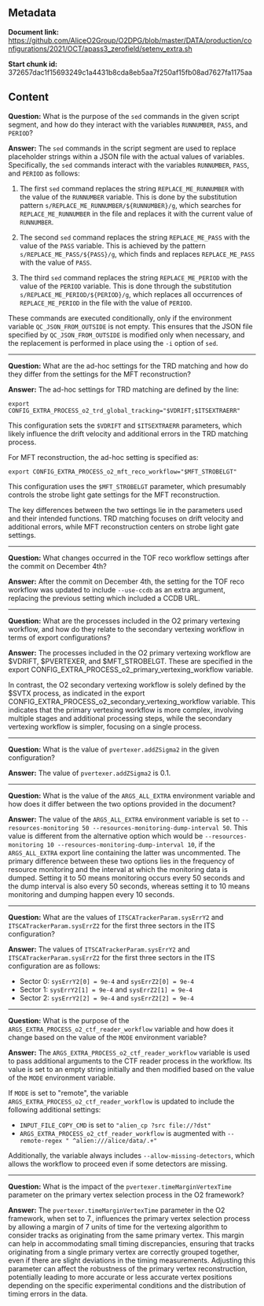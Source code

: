 ## Metadata

**Document link:** https://github.com/AliceO2Group/O2DPG/blob/master/DATA/production/configurations/2021/OCT/apass3_zerofield/setenv_extra.sh

**Start chunk id:** 372657dac1f15693249c1a4431b8cda8eb5aa7f250af15fb08ad7627fa1175aa

## Content

**Question:** What is the purpose of the `sed` commands in the given script segment, and how do they interact with the variables `RUNNUMBER`, `PASS`, and `PERIOD`?

**Answer:** The `sed` commands in the script segment are used to replace placeholder strings within a JSON file with the actual values of variables. Specifically, the `sed` commands interact with the variables `RUNNUMBER`, `PASS`, and `PERIOD` as follows:

1. The first `sed` command replaces the string `REPLACE_ME_RUNNUMBER` with the value of the `RUNNUMBER` variable. This is done by the substitution pattern `s/REPLACE_ME_RUNNUMBER/${RUNNUMBER}/g`, which searches for `REPLACE_ME_RUNNUMBER` in the file and replaces it with the current value of `RUNNUMBER`.

2. The second `sed` command replaces the string `REPLACE_ME_PASS` with the value of the `PASS` variable. This is achieved by the pattern `s/REPLACE_ME_PASS/${PASS}/g`, which finds and replaces `REPLACE_ME_PASS` with the value of `PASS`.

3. The third `sed` command replaces the string `REPLACE_ME_PERIOD` with the value of the `PERIOD` variable. This is done through the substitution `s/REPLACE_ME_PERIOD/${PERIOD}/g`, which replaces all occurrences of `REPLACE_ME_PERIOD` in the file with the value of `PERIOD`.

These commands are executed conditionally, only if the environment variable `QC_JSON_FROM_OUTSIDE` is not empty. This ensures that the JSON file specified by `QC_JSON_FROM_OUTSIDE` is modified only when necessary, and the replacement is performed in place using the `-i` option of `sed`.

---

**Question:** What are the ad-hoc settings for the TRD matching and how do they differ from the settings for the MFT reconstruction?

**Answer:** The ad-hoc settings for TRD matching are defined by the line:

```
export CONFIG_EXTRA_PROCESS_o2_trd_global_tracking="$VDRIFT;$ITSEXTRAERR"
```

This configuration sets the `$VDRIFT` and `$ITSEXTRAERR` parameters, which likely influence the drift velocity and additional errors in the TRD matching process.

For MFT reconstruction, the ad-hoc setting is specified as:

```
export CONFIG_EXTRA_PROCESS_o2_mft_reco_workflow="$MFT_STROBELGT"
```

This configuration uses the `$MFT_STROBELGT` parameter, which presumably controls the strobe light gate settings for the MFT reconstruction.

The key differences between the two settings lie in the parameters used and their intended functions. TRD matching focuses on drift velocity and additional errors, while MFT reconstruction centers on strobe light gate settings.

---

**Question:** What changes occurred in the TOF reco workflow settings after the commit on December 4th?

**Answer:** After the commit on December 4th, the setting for the TOF reco workflow was updated to include `--use-ccdb` as an extra argument, replacing the previous setting which included a CCDB URL.

---

**Question:** What are the processes included in the O2 primary vertexing workflow, and how do they relate to the secondary vertexing workflow in terms of export configurations?

**Answer:** The processes included in the O2 primary vertexing workflow are $VDRIFT, $PVERTEXER, and $MFT_STROBELGT. These are specified in the export CONFIG_EXTRA_PROCESS_o2_primary_vertexing_workflow variable.

In contrast, the O2 secondary vertexing workflow is solely defined by the $SVTX process, as indicated in the export CONFIG_EXTRA_PROCESS_o2_secondary_vertexing_workflow variable. This indicates that the primary vertexing workflow is more complex, involving multiple stages and additional processing steps, while the secondary vertexing workflow is simpler, focusing on a single process.

---

**Question:** What is the value of `pvertexer.addZSigma2` in the given configuration?

**Answer:** The value of `pvertexer.addZSigma2` is 0.1.

---

**Question:** What is the value of the `ARGS_ALL_EXTRA` environment variable and how does it differ between the two options provided in the document?

**Answer:** The value of the `ARGS_ALL_EXTRA` environment variable is set to `--resources-monitoring 50 --resources-monitoring-dump-interval 50`. This value is different from the alternative option which would be `--resources-monitoring 10 --resources-monitoring-dump-interval 10`, if the `ARGS_ALL_EXTRA` export line containing the latter was uncommented. The primary difference between these two options lies in the frequency of resource monitoring and the interval at which the monitoring data is dumped. Setting it to 50 means monitoring occurs every 50 seconds and the dump interval is also every 50 seconds, whereas setting it to 10 means monitoring and dumping happen every 10 seconds.

---

**Question:** What are the values of `ITSCATrackerParam.sysErrY2` and `ITSCATrackerParam.sysErrZ2` for the first three sectors in the ITS configuration?

**Answer:** The values of `ITSCATrackerParam.sysErrY2` and `ITSCATrackerParam.sysErrZ2` for the first three sectors in the ITS configuration are as follows:
- Sector 0: `sysErrY2[0] = 9e-4` and `sysErrZ2[0] = 9e-4`
- Sector 1: `sysErrY2[1] = 9e-4` and `sysErrZ2[1] = 9e-4`
- Sector 2: `sysErrY2[2] = 9e-4` and `sysErrZ2[2] = 9e-4`

---

**Question:** What is the purpose of the `ARGS_EXTRA_PROCESS_o2_ctf_reader_workflow` variable and how does it change based on the value of the `MODE` environment variable?

**Answer:** The `ARGS_EXTRA_PROCESS_o2_ctf_reader_workflow` variable is used to pass additional arguments to the CTF reader process in the workflow. Its value is set to an empty string initially and then modified based on the value of the `MODE` environment variable.

If `MODE` is set to "remote", the variable `ARGS_EXTRA_PROCESS_o2_ctf_reader_workflow` is updated to include the following additional settings:
- `INPUT_FILE_COPY_CMD` is set to `"alien_cp ?src file://?dst"`
- `ARGS_EXTRA_PROCESS_o2_ctf_reader_workflow` is augmented with `--remote-regex " ^alien:///alice/data/.+"`

Additionally, the variable always includes `--allow-missing-detectors`, which allows the workflow to proceed even if some detectors are missing.

---

**Question:** What is the impact of the `pvertexer.timeMarginVertexTime` parameter on the primary vertex selection process in the O2 framework?

**Answer:** The `pvertexer.timeMarginVertexTime` parameter in the O2 framework, when set to 7., influences the primary vertex selection process by allowing a margin of 7 units of time for the vertexing algorithm to consider tracks as originating from the same primary vertex. This margin can help in accommodating small timing discrepancies, ensuring that tracks originating from a single primary vertex are correctly grouped together, even if there are slight deviations in the timing measurements. Adjusting this parameter can affect the robustness of the primary vertex reconstruction, potentially leading to more accurate or less accurate vertex positions depending on the specific experimental conditions and the distribution of timing errors in the data.